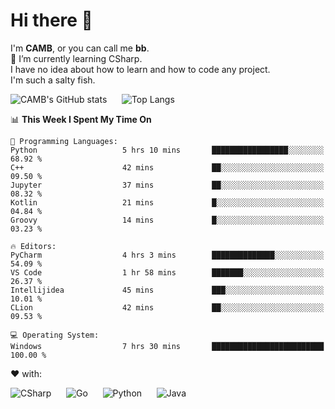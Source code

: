 # Hi there 👋
<!--
**CAMB-dev/CAMB-dev** is a ✨ _special_ ✨ repository because its `README.md` (this file) appears on your GitHub profile.

Here are some ideas to get you started:

- 🔭 I’m currently working on ...
- 🌱 I’m currently learning ...
- 👯 I’m looking to collaborate on ...
- 🤔 I’m looking for help with ...
- 💬 Ask me about ...
- 📫 How to reach me: ...
- 😄 Pronouns: ...
- ⚡ Fun fact: ...
-->
 I'm **CAMB**, or you can call me **bb**.  
 🌱 I’m currently learning CSharp.  
 I have no idea about how to learn and how to code any project.  
 I'm such a salty fish.
 
 
![CAMB's GitHub stats](https://github-readme-stats.vercel.app/api?username=CAMB-dev&show_icons=true&theme=tokyonight)
&nbsp;&nbsp;&nbsp;&nbsp;
![Top Langs](https://github-readme-stats.vercel.app/api/top-langs/?username=CAMB-dev&langs_count=5&theme=tokyonight)


<!--START_SECTION:waka-->
📊 **This Week I Spent My Time On** 

```text
💬 Programming Languages: 
Python                   5 hrs 10 mins       █████████████████░░░░░░░░   68.92 % 
C++                      42 mins             ██░░░░░░░░░░░░░░░░░░░░░░░   09.50 % 
Jupyter                  37 mins             ██░░░░░░░░░░░░░░░░░░░░░░░   08.32 % 
Kotlin                   21 mins             █░░░░░░░░░░░░░░░░░░░░░░░░   04.84 % 
Groovy                   14 mins             █░░░░░░░░░░░░░░░░░░░░░░░░   03.23 % 

🔥 Editors: 
PyCharm                  4 hrs 3 mins        ██████████████░░░░░░░░░░░   54.09 % 
VS Code                  1 hr 58 mins        ███████░░░░░░░░░░░░░░░░░░   26.37 % 
Intellijidea             45 mins             ███░░░░░░░░░░░░░░░░░░░░░░   10.01 % 
CLion                    42 mins             ██░░░░░░░░░░░░░░░░░░░░░░░   09.53 % 

💻 Operating System: 
Windows                  7 hrs 30 mins       █████████████████████████   100.00 % 
```


<!--END_SECTION:waka-->


❤ with:

![CSharp](https://img.shields.io/badge/CSharp-%23512BD4?style=for-the-badge&logo=.net)
&nbsp;&nbsp;&nbsp;&nbsp;
![Go](https://img.shields.io/badge/Go-000000?style=for-the-badge&logo=go)
&nbsp;&nbsp;&nbsp;&nbsp;
![Python](https://img.shields.io/badge/Python-000000?style=for-the-badge&logo=python)
&nbsp;&nbsp;&nbsp;&nbsp;
![Java](https://img.shields.io/badge/Java-964B00?style=for-the-badge&logo=openjdk)
